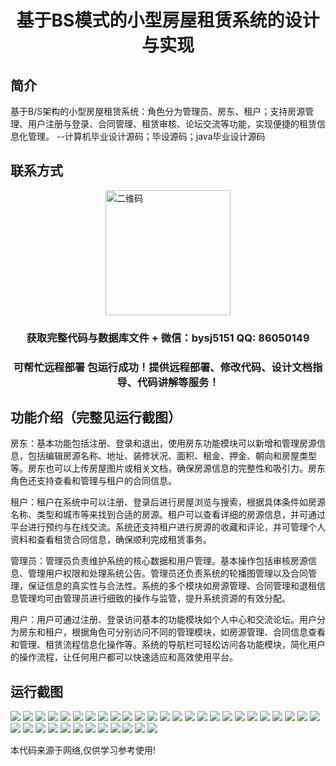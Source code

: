 <p><h1 align="center">基于BS模式的小型房屋租赁系统的设计与实现</h1></p>

## 简介
基于B/S架构的小型房屋租赁系统：角色分为管理员、房东、租户；支持房源管理、用户注册与登录、合同管理、租赁审核、论坛交流等功能，实现便捷的租赁信息化管理。    --计算机毕业设计源码；毕设源码；java毕业设计源码


## 联系方式
<img src="https://bs-1329754181.cos.ap-shanghai.myqcloud.com/wx.jpg" alt="二维码" style="display: block; margin: 0 auto;" width="200px">
<p><h3 align="center">获取完整代码与数据库文件 + 微信：bysj5151 QQ: 86050149</h3></p>
<p><h3 align="center">可帮忙远程部署 包运行成功！提供远程部署、修改代码、设计文档指导、代码讲解等服务！</h3></p>

## 功能介绍（完整见运行截图）
房东：基本功能包括注册、登录和退出，使用房东功能模块可以新增和管理房源信息，包括编辑房源名称、地址、装修状况、面积、租金、押金、朝向和房屋类型等。房东也可以上传房屋图片或相关文档，确保房源信息的完整性和吸引力。房东角色还支持查看和管理与租户的合同信息。

租户：租户在系统中可以注册、登录后进行房屋浏览与搜索，根据具体条件如房源名称、类型和城市等来找到合适的房源。租户可以查看详细的房源信息，并可通过平台进行预约与在线交流。系统还支持租户进行房源的收藏和评论，并可管理个人资料和查看租赁合同信息，确保顺利完成租赁事务。

管理员：管理员负责维护系统的核心数据和用户管理。基本操作包括审核房源信息、管理用户权限和处理系统公告。管理员还负责系统的轮播图管理以及合同管理，保证信息的真实性与合法性。系统的多个模块如房源管理、合同管理和退租信息管理均可由管理员进行细致的操作与监管，提升系统资源的有效分配。

用户：用户可通过注册、登录访问基本的功能模块如个人中心和交流论坛。用户分为房东和租户，根据角色可分别访问不同的管理模块，如房源管理、合同信息查看和管理、租赁流程信息化操作等。系统的导航栏可轻松访问各功能模块，简化用户的操作流程，让任何用户都可以快速适应和高效使用平台。


## 运行截图
![](https://bs-1329754181.cos.ap-shanghai.myqcloud.com/ssm/SmallHouseRentalSystemBasedOnBSModel/img/001.jpg)
![](https://bs-1329754181.cos.ap-shanghai.myqcloud.com/ssm/SmallHouseRentalSystemBasedOnBSModel/img/002.jpg)
![](https://bs-1329754181.cos.ap-shanghai.myqcloud.com/ssm/SmallHouseRentalSystemBasedOnBSModel/img/003.jpg)
![](https://bs-1329754181.cos.ap-shanghai.myqcloud.com/ssm/SmallHouseRentalSystemBasedOnBSModel/img/004.jpg)
![](https://bs-1329754181.cos.ap-shanghai.myqcloud.com/ssm/SmallHouseRentalSystemBasedOnBSModel/img/005.jpg)
![](https://bs-1329754181.cos.ap-shanghai.myqcloud.com/ssm/SmallHouseRentalSystemBasedOnBSModel/img/006.jpg)
![](https://bs-1329754181.cos.ap-shanghai.myqcloud.com/ssm/SmallHouseRentalSystemBasedOnBSModel/img/007.jpg)
![](https://bs-1329754181.cos.ap-shanghai.myqcloud.com/ssm/SmallHouseRentalSystemBasedOnBSModel/img/008.jpg)
![](https://bs-1329754181.cos.ap-shanghai.myqcloud.com/ssm/SmallHouseRentalSystemBasedOnBSModel/img/009.jpg)
![](https://bs-1329754181.cos.ap-shanghai.myqcloud.com/ssm/SmallHouseRentalSystemBasedOnBSModel/img/010.jpg)
![](https://bs-1329754181.cos.ap-shanghai.myqcloud.com/ssm/SmallHouseRentalSystemBasedOnBSModel/img/011.jpg)
![](https://bs-1329754181.cos.ap-shanghai.myqcloud.com/ssm/SmallHouseRentalSystemBasedOnBSModel/img/012.jpg)
![](https://bs-1329754181.cos.ap-shanghai.myqcloud.com/ssm/SmallHouseRentalSystemBasedOnBSModel/img/013.jpg)
![](https://bs-1329754181.cos.ap-shanghai.myqcloud.com/ssm/SmallHouseRentalSystemBasedOnBSModel/img/014.jpg)
![](https://bs-1329754181.cos.ap-shanghai.myqcloud.com/ssm/SmallHouseRentalSystemBasedOnBSModel/img/015.jpg)
![](https://bs-1329754181.cos.ap-shanghai.myqcloud.com/ssm/SmallHouseRentalSystemBasedOnBSModel/img/016.jpg)
![](https://bs-1329754181.cos.ap-shanghai.myqcloud.com/ssm/SmallHouseRentalSystemBasedOnBSModel/img/017.jpg)
![](https://bs-1329754181.cos.ap-shanghai.myqcloud.com/ssm/SmallHouseRentalSystemBasedOnBSModel/img/018.jpg)
![](https://bs-1329754181.cos.ap-shanghai.myqcloud.com/ssm/SmallHouseRentalSystemBasedOnBSModel/img/019.jpg)
![](https://bs-1329754181.cos.ap-shanghai.myqcloud.com/ssm/SmallHouseRentalSystemBasedOnBSModel/img/020.jpg)
![](https://bs-1329754181.cos.ap-shanghai.myqcloud.com/ssm/SmallHouseRentalSystemBasedOnBSModel/img/021.jpg)
![](https://bs-1329754181.cos.ap-shanghai.myqcloud.com/ssm/SmallHouseRentalSystemBasedOnBSModel/img/022.jpg)
![](https://bs-1329754181.cos.ap-shanghai.myqcloud.com/ssm/SmallHouseRentalSystemBasedOnBSModel/img/023.jpg)
![](https://bs-1329754181.cos.ap-shanghai.myqcloud.com/ssm/SmallHouseRentalSystemBasedOnBSModel/img/024.jpg)
![](https://bs-1329754181.cos.ap-shanghai.myqcloud.com/ssm/SmallHouseRentalSystemBasedOnBSModel/img/025.jpg)
![](https://bs-1329754181.cos.ap-shanghai.myqcloud.com/ssm/SmallHouseRentalSystemBasedOnBSModel/img/026.jpg)
![](https://bs-1329754181.cos.ap-shanghai.myqcloud.com/ssm/SmallHouseRentalSystemBasedOnBSModel/img/027.jpg)
![](https://bs-1329754181.cos.ap-shanghai.myqcloud.com/ssm/SmallHouseRentalSystemBasedOnBSModel/img/028.jpg)
![](https://bs-1329754181.cos.ap-shanghai.myqcloud.com/ssm/SmallHouseRentalSystemBasedOnBSModel/img/029.jpg)
![](https://bs-1329754181.cos.ap-shanghai.myqcloud.com/ssm/SmallHouseRentalSystemBasedOnBSModel/img/030.jpg)
![](https://bs-1329754181.cos.ap-shanghai.myqcloud.com/ssm/SmallHouseRentalSystemBasedOnBSModel/img/031.jpg)
![](https://bs-1329754181.cos.ap-shanghai.myqcloud.com/ssm/SmallHouseRentalSystemBasedOnBSModel/img/032.jpg)
![](https://bs-1329754181.cos.ap-shanghai.myqcloud.com/ssm/SmallHouseRentalSystemBasedOnBSModel/img/033.jpg)
![](https://bs-1329754181.cos.ap-shanghai.myqcloud.com/ssm/SmallHouseRentalSystemBasedOnBSModel/img/034.jpg)
![](https://bs-1329754181.cos.ap-shanghai.myqcloud.com/ssm/SmallHouseRentalSystemBasedOnBSModel/img/035.jpg)
![](https://bs-1329754181.cos.ap-shanghai.myqcloud.com/ssm/SmallHouseRentalSystemBasedOnBSModel/img/036.jpg)
![](https://bs-1329754181.cos.ap-shanghai.myqcloud.com/ssm/SmallHouseRentalSystemBasedOnBSModel/img/037.jpg)

<p>本代码来源于网络,仅供学习参考使用!</p>

